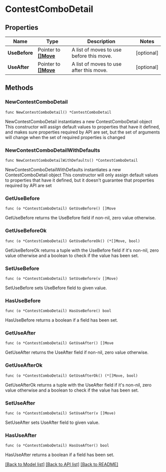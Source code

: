 # ContestComboDetail

## Properties

Name | Type | Description | Notes
------------ | ------------- | ------------- | -------------
**UseBefore** | Pointer to [**[]Move**](Move.md) | A list of moves to use before this move. | [optional] 
**UseAfter** | Pointer to [**[]Move**](Move.md) | A list of moves to use after this move. | [optional] 

## Methods

### NewContestComboDetail

`func NewContestComboDetail() *ContestComboDetail`

NewContestComboDetail instantiates a new ContestComboDetail object
This constructor will assign default values to properties that have it defined,
and makes sure properties required by API are set, but the set of arguments
will change when the set of required properties is changed

### NewContestComboDetailWithDefaults

`func NewContestComboDetailWithDefaults() *ContestComboDetail`

NewContestComboDetailWithDefaults instantiates a new ContestComboDetail object
This constructor will only assign default values to properties that have it defined,
but it doesn't guarantee that properties required by API are set

### GetUseBefore

`func (o *ContestComboDetail) GetUseBefore() []Move`

GetUseBefore returns the UseBefore field if non-nil, zero value otherwise.

### GetUseBeforeOk

`func (o *ContestComboDetail) GetUseBeforeOk() (*[]Move, bool)`

GetUseBeforeOk returns a tuple with the UseBefore field if it's non-nil, zero value otherwise
and a boolean to check if the value has been set.

### SetUseBefore

`func (o *ContestComboDetail) SetUseBefore(v []Move)`

SetUseBefore sets UseBefore field to given value.

### HasUseBefore

`func (o *ContestComboDetail) HasUseBefore() bool`

HasUseBefore returns a boolean if a field has been set.

### GetUseAfter

`func (o *ContestComboDetail) GetUseAfter() []Move`

GetUseAfter returns the UseAfter field if non-nil, zero value otherwise.

### GetUseAfterOk

`func (o *ContestComboDetail) GetUseAfterOk() (*[]Move, bool)`

GetUseAfterOk returns a tuple with the UseAfter field if it's non-nil, zero value otherwise
and a boolean to check if the value has been set.

### SetUseAfter

`func (o *ContestComboDetail) SetUseAfter(v []Move)`

SetUseAfter sets UseAfter field to given value.

### HasUseAfter

`func (o *ContestComboDetail) HasUseAfter() bool`

HasUseAfter returns a boolean if a field has been set.


[[Back to Model list]](../README.md#documentation-for-models) [[Back to API list]](../README.md#documentation-for-api-endpoints) [[Back to README]](../README.md)


